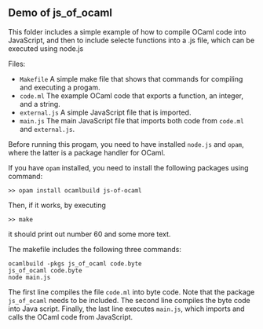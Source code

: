 ## Demo of js\_of\_ocaml

This folder includes a simple example of how to compile OCaml code into JavaScript, and then to include selecte functions into a .js file, which can be executed using node.js

Files:

* `Makefile` A simple make file that shows that commands for compiling and executing a progam.
* `code.ml` The example OCaml code that exports a function, an integer, and a string.
* `external.js` A simple JavaScript file that is imported.
* `main.js` The main JavaScript file that imports both code from `code.ml` and `external.js`.

Before running this progam, you need to have installed `node.js` and `opam`, where the latter is a package handler for OCaml.

If you have `opam` installed, you need to install the following packages using command:

`>> opam install ocamlbuild js-of-ocaml`

Then, if it works, by executing 

`>> make`

it should print out number 60 and some more text. 

The makefile includes the following three commands:

	ocamlbuild -pkgs js_of_ocaml code.byte
	js_of_ocaml code.byte
	node main.js

The first line compiles the file `code.ml` into byte code. Note that the package `js_of_ocaml` needs to be included. The second line compiles the byte code into Java script. Finally, the last line executes `main.js`, which imports and calls the OCaml code from JavaScript.







